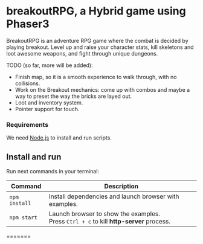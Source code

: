 # breakoutRPG, a Hybrid game using Phaser3
BreakoutRPG is an adventure RPG game where the combat is decided
by playing breakout. Level up and raise your character stats, kill
skeletons and loot awesome weapons, and fight through unique dungeons.

TODO (so far, more will be added):
- Finish map, so it is a smooth experience to walk through, with no collisions.
- Work on the Breakout mechanics:
    come up with combos and maybe a way to preset the way the bricks are layed out.
- Loot and inventory system.
- Pointer support for touch.


### Requirements

We need [Node.js](https://nodejs.org) to install and run scripts.

## Install and run

Run next commands in your terminal:

| Command | Description |
|---------|-------------|
| `npm install` | Install dependencies and launch browser with examples.|
| `npm start` | Launch browser to show the examples. <br> Press `Ctrl + c` to kill **http-server** process. |
=======
